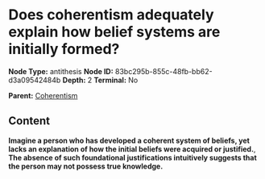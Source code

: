 # Does coherentism adequately explain how belief systems are initially formed?

**Node Type:** antithesis
**Node ID:** 83bc295b-855c-48fb-bb62-d3a09542484b
**Depth:** 2
**Terminal:** No

**Parent:** [Coherentism](coherentism.md)

## Content

**Imagine a person who has developed a coherent system of beliefs, yet lacks an explanation of how the initial beliefs were acquired or justified.**, **The absence of such foundational justifications intuitively suggests that the person may not possess true knowledge.**
